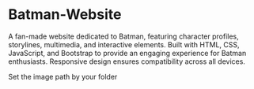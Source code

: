 # Batman-Website
A fan-made website dedicated to Batman, featuring character profiles, storylines, multimedia, and interactive elements. Built with HTML, CSS, JavaScript, and Bootstrap to provide an engaging experience for Batman enthusiasts. Responsive design ensures compatibility across all devices.

Set the image path by your folder
